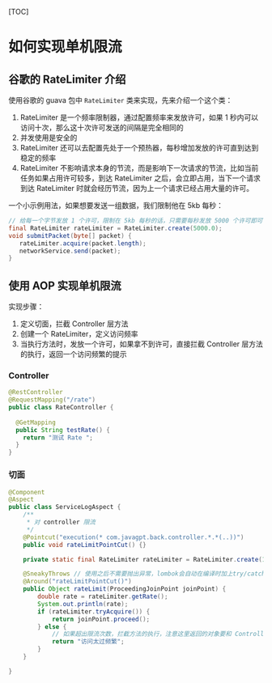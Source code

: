[TOC]

# 如何实现单机限流



## 谷歌的 RateLimiter 介绍

使用谷歌的 guava 包中 `RateLimiter` 类来实现，先来介绍一个这个类：

1. RateLimiter 是一个频率限制器，通过配置频率来发放许可，如果 1 秒内可以访问十次，那么这十次许可发送的间隔是完全相同的
2. 并发使用是安全的
3. RateLimiter 还可以去配置先处于一个预热器，每秒增加发放的许可直到达到稳定的频率
4. RateLimiter 不影响请求本身的节流，而是影响下一次请求的节流，比如当前任务如果占用许可较多，到达 RateLimiter 之后，会立即占用，当下一个请求到达 RateLimiter 时就会经历节流，因为上一个请求已经占用大量的许可。



一个小示例用法，如果想要发送一组数据，我们限制他在 5kb 每秒：

```java
// 给每一个字节发放 1 个许可，限制在 5kb 每秒的话，只需要每秒发放 5000 个许可即可
final RateLimiter rateLimiter = RateLimiter.create(5000.0);
void submitPacket(byte[] packet) {
   rateLimiter.acquire(packet.length);
   networkService.send(packet);
}
```





## 使用 AOP 实现单机限流

实现步骤：

1. 定义切面，拦截 Controller 层方法
2. 创建一个 RateLimiter，定义访问频率
3. 当执行方法时，发放一个许可，如果拿不到许可，直接拦截 Controller 层方法的执行，返回一个访问频繁的提示



### Controller

```java
@RestController
@RequestMapping("/rate")
public class RateController {
  
  @GetMapping
  public String testRate() {
    return "测试 Rate ";
  }
}
```



### 切面

```java
@Component
@Aspect
public class ServiceLogAspect {
    /**
     * 对 controller 限流
     */
    @Pointcut("execution(* com.javagpt.back.controller.*.*(..))")
    public void rateLimitPointCut() {}

    private static final RateLimiter rateLimiter = RateLimiter.create(10);

    @SneakyThrows // 使用之后不需要抛出异常，lombok会自动在编译时加上try/catch
    @Around("rateLimitPointCut()")
    public Object rateLimit(ProceedingJoinPoint joinPoint) {
        double rate = rateLimiter.getRate();
        System.out.println(rate);
        if (rateLimiter.tryAcquire()) {
            return joinPoint.proceed();
        } else {
            // 如果超出限流次数，拦截方法的执行，注意这里返回的对象要和 Controller 方法的返回对象类型相同，否则会报错
            return "访问太过频繁";
        }
    }

}
```

